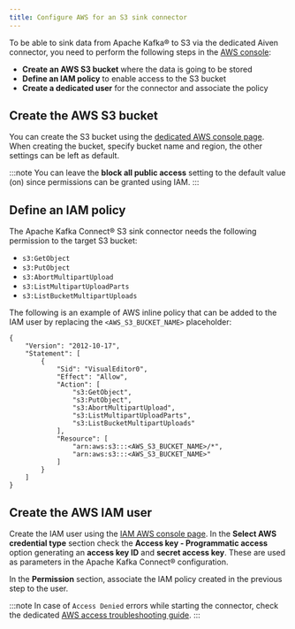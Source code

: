 ```yaml
---
title: Configure AWS for an S3 sink connector
---
```


To be able to sink data from Apache Kafka® to S3 via the dedicated Aiven
connector, you need to perform the following steps in the [AWS
console](https://s3.console.aws.amazon.com/):

-   **Create an AWS S3 bucket** where the data is going to be stored
-   **Define an IAM policy** to enable access to the S3 bucket
-   **Create a dedicated user** for the connector and associate the
    policy

## Create the AWS S3 bucket

You can create the S3 bucket using the [dedicated AWS console
page](https://s3.console.aws.amazon.com/). When creating the bucket,
specify bucket name and region, the other settings can be left as
default.

:::note
You can leave the **block all public access** setting to the default
value (on) since permissions can be granted using IAM.
:::

## Define an IAM policy

The Apache Kafka Connect® S3 sink connector needs the following
permission to the target S3 bucket:

-   `s3:GetObject`
-   `s3:PutObject`
-   `s3:AbortMultipartUpload`
-   `s3:ListMultipartUploadParts`
-   `s3:ListBucketMultipartUploads`

The following is an example of AWS inline policy that can be added to
the IAM user by replacing the `<AWS_S3_BUCKET_NAME>` placeholder:

``` 
{
    "Version": "2012-10-17",
    "Statement": [
        {
            "Sid": "VisualEditor0",
            "Effect": "Allow",
            "Action": [
                "s3:GetObject",
                "s3:PutObject",
                "s3:AbortMultipartUpload",
                "s3:ListMultipartUploadParts",
                "s3:ListBucketMultipartUploads"
            ],
            "Resource": [
                "arn:aws:s3:::<AWS_S3_BUCKET_NAME>/*",
                "arn:aws:s3:::<AWS_S3_BUCKET_NAME>"
            ]
        }
    ]
}
```

## Create the AWS IAM user

Create the IAM user using the [IAM AWS console
page](https://console.aws.amazon.com/iamv2/home). In the **Select AWS
credential type** section check the **Access key - Programmatic access**
option generating an **access key ID** and **secret access key**. These
are used as parameters in the Apache Kafka Connect® configuration.

In the **Permission** section, associate the IAM policy created in the
previous step to the user.

:::note
In case of `Access Denied` errors while starting the connector, check
the dedicated [AWS access troubleshooting
guide](https://docs.aws.amazon.com/AmazonS3/latest/userguide/troubleshoot-403-errors.html).
:::
